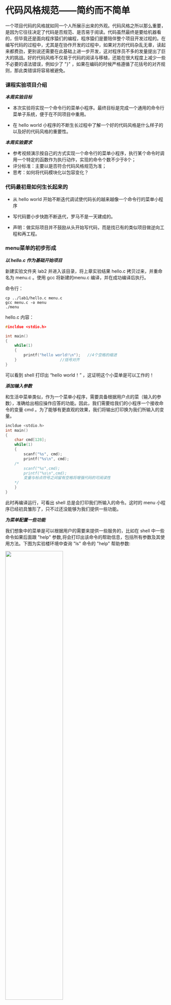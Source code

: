 # 代码风格规范——简约而不简单

一个项目代码的风格就如同一个人所展示出来的外观。代码风格之所以那么重要，是因为它往往决定了代码是否规范、是否易于阅读。代码虽然最终是要给机器看的，但毕竟还是面向程序猿们的编程，程序猿们是要陪伴整个项目开发过程的。在编写代码的过程中，尤其是在协作开发的过程中，如果对方的代码杂乱无章，读起来都费劲，更别说还需要在此基础上进一步开发，这对程序员不多的发量提出了巨大的挑战。好的代码风格不仅易于代码的阅读与移植，还能在很大程度上减少一些不必要的语法错误，例如少了 "}" ，如果在编码的时候严格遵循了花括号的对齐规则，那此类错误将容易被避免。



### 课程实验项目介绍

***本周实验目标***


* 本次实验将实现一个命令行的菜单小程序。最终目标是完成一个通用的命令行菜单子系统，便于在不同项目中重用。


* 在 hello world 小程序的不断生长过程中了解一个好的代码风格是什么样子的以及好的代码风格的重要性。


***本周实验要求***

* 参考视频演示按自己的方式实现一个命令行的菜单小程序，执行某个命令时调用一个特定的函数作为执行动作，实现的命令个数不少于8个；
* 评分标准：主要以是否符合代码风格规范为准；
* 思考：如何将代码模块化以包容变化？



### 代码最初是如何生长起来的

* 从 hello world 开始不断迭代调试使代码长的越来越像一个命令行的菜单小程序

* 写代码要小步快跑不断迭代，罗马不是一天建成的。

* 声明：做实际项目并不鼓励从头开始写代码，而是找已有的类似项目做逆向工程和再工程。

  

### menu菜单的初步形成

***以 hello.c 作为基础开始项目***

新建实验文件夹 lab2 并进入该目录，将上章实验结果 hello.c 拷贝过来，并重命名为 menu.c 。使用 gcc 将新建的menu.c 编译，并在成功编译后执行。

命令行：

```shell
cp ../lab1/hello.c menu.c
gcc menu.c -o menu
./menu
```

hello.c 内容：

```c
#incldue <stdio.h>

int main()
{
 	while(1)
    {								
        printf("hello world!\n");	//4个空格的缩进
    }   				//括号对齐
}
```

可以看到 shell 打印出 “hello world！” ，这证明这个小菜单是可以工作的！

***添加输入参数***

和生活中菜单类似，作为一个菜单小程序，需要具备根据用户点的菜（输入的参数），准确给出相应操作应答的功能。因此，我们需要给我们的小程序一个接收命令的变量 cmd 。为了能够有更直观的效果，我们将输出打印换为我们所输入的变量。

~~~c
incldue <stdio.h>
int main()
{
    char cmd[128];
 	while(1)
    {
        scanf("%s", cmd);    
        printf("%s\n", cmd);
	/*
        scanf("%s",cmd);
        printf("%s\n",cmd);
        变量与标点符号之间留有空格将增强代码的可阅读性
	*/
    }   
}
~~~

此时再编译运行，可看出 shell 总是会打印我们所输入的命令。这时的 menu 小程序已经初具雏形了，只不过还没能够为我们提供一些功能。

***为菜单配置一些功能***

我们想象中的菜单是可以根据用户的需要来提供一些服务的，比如在 shell 中一些命令如果后面跟 "help" 参数,将会打印出该命令的帮助信息，包括所有参数及其使用方法。下图为实验楼环境中查询 "ls" 命令的 "help" 帮助参数:
<br/>

<img src="https://github.com/galaxyxixi/menu_test/blob/master/pic/ls_help.png" width = "60%" div align=“center“>

<br/>
那我们如何才能实现根据对应功能作出回应操作呢？首先，我们需要将用户的输入参数与menu所知道的参数进行匹配，若是匹配成功，则做出相应的动作；如果不成功，也需要给出相应的提示表示目前还没有这个功能。

~~~c
#incldue <stdio.h>
#include <stdlib.h>

int main()
{
    char cmd[128];
 	while(1)
    {
        scanf("%s", cmd);  
        if(strcmp(cmd, "help") == 0)
        /*
        if(!strcmp(cmd, "help"))     使用逻辑尽可能简单的方法描述会使代码更容易理解
        */
        {
        	printf("This is help cmd\n", cmd);
        }
        else if(strcmp(cmd, "quit") == 0)
        {
            exit(0);  
        }
        else
        {
            printf("Wrong cmd!\n");
        }
    }   
}
~~~

<br/>

### 代码风格规范总结

***代码风格的原则：简明、易读、无二义性***

* [《构建之法》4.1代码规范](http://www.cnblogs.com/xinz/archive/2011/11/20/2255971.html)

***缩进、命名、注释等代码编排的风格规范***

* 缩进：4个空格

* 行宽：< 100个字符

* 在复杂的表达式中要用括号来清楚的表示逻辑优先级

* 花括号：所有  ‘{’  和  ‘}’  应独占一行且成对对齐

* 不要把多条语句和多个变量的定义放在同一行

* 命名：合适的命名会大大增加代码的可读性

    * 类型/类/函数名/变量名等的命名一定要与程序里的含义保持一致，以便于阅读理解
    
    * 类型的成员变量通常用m_或者_来做前缀
    
    * 一般变量使用LowerCamel风格，即第一个单词首字母小写，之后的单词都首字母大写，第一个单词一般都表示变量类型，比如int型变量iCounter
    
    * 类型/类/函数名一般都用Pascal风格，即所有单词首字母大写
    
    * 类型/类/变量一般用名词或者组合名词，如Member
    
    * 函数名一般使用动词或者动宾短语，如get/set，RenderPage
    
    * 注释和版权信息：注释也要使用英文，不要使用中文或特殊字符，要保持源代码是ASCII字符格式文件
    
    * 不要解释程序是如何工作的，要解释程序做什么，为什么这么做，以及特别需要注意的地方
    
    * 每个源文件头部应该有版权、作者、版本、描述等相关信息

    

### 章节小测试

1. 程序的分界符 ‘{’ 和 ‘}’ 应独占一行并且位于同一列，同时与引用它们的语句左对齐。{ } 之内的代码块在 ‘{’ 右边4个空格处左对齐。

    a) ✅ &emsp;  &emsp;  b) ❌&emsp;  

2. 银弹不存在，我们需要的仅仅是明智的软件开发方法( smart software development )，软件必须从一个小的可运行的 skinny system 开始，逐渐充实生长称为 full-fledge 的成熟系统。

    <p align="left">----Ivar Jacobson（UML三巨头之一)</p>
    
    这句名言与我们本视频中从 hello world 开始逐渐充实生长的做法是一致的。
    
    a) ✅ &emsp;  &emsp;  b) ❌
       
3. 一般我们将代码按一定层次缩进以便于阅读理解代码，下列缩进方式描述正确的是

    a) 一个 tab 键 &emsp;  &emsp;  b) 2个空格  &emsp;  c) 4个空格 &emsp;  &emsp;  d) 8个空格

4. 判断下列代码在风格上哪种写法符合我们的课程要求

    a) 

    ```c
    if(condition)  dosomething();
    ```

    b) 

    ```c
    if(condition)  
       dosomething();
    ```

    c)

    ```c
    if(condition){
       dosomething();
    }  
    ```

    d)

    ```c
    if(condition)
    {
    	dosomething();
    }
    ```

5. 代码行内要适当多留空格，如“=”、“+=” “>=”、“<=”、“+”、“*”、“%”、“&&”、“||”、“<<”,“^”等二元操作符的前后应当加空格。

    a) ✅ &emsp;  &emsp;  b) ❌&emsp;  

6. 遵守代码规范的主要目的是为了能编译出执行效率更高的可执行程序。

    a) ✅ &emsp;  &emsp;  b) ❌&emsp;  

7. 对于表达式比较长的for语句和if语句，为了紧凑起见可以适当地去掉一些空格，如for (i=0; i<10; i++)和if ((a<=b) && (c<=d))

    a) ✅ &emsp;  &emsp;  b) ❌&emsp;  

8. 代码一行最宽应该限制在多少个字符以内？

    a) 40&emsp;  &emsp;  b) 80  &emsp;  c) 100 &emsp;  &emsp;  d) 200

9. 很多程序员不太喜欢写注释，其实代码中写的注释越多越好！这句话正确吗？

    a) ✅ &emsp;  &emsp;  b) ❌&emsp;  

10. 在一个函数体内，逻揖上密切相关的语句之间不加空行，其它地方应加空行分隔。

    a) ✅ &emsp;  &emsp;  b) ❌&emsp;  

      



正确答案：a a c d a ；b b c b a

